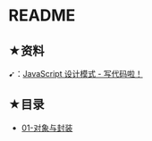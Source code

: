 # README

## ★资料

➹：[JavaScript 设计模式 - 写代码啦！](https://xiedaimala.com/courses/cc2a3c83-f2bb-4832-a9b2-a86da9b18dd0#/common)

## ★目录

- [01-对象与封装](./01.md)